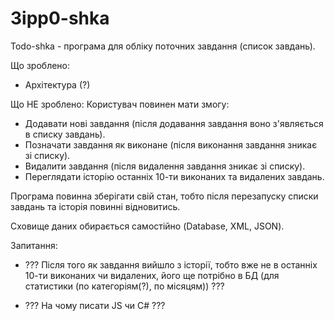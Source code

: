 # 3ipp0-shka
Todo-shka - програма для обліку поточних завдання (список завдань).

Що зроблено:
- Архітектура (?)

Що НЕ зроблено:
Користувач повинен мати змогу:
-	Додавати нові завдання (після додавання завдання воно з'являється в списку завдань).
-	Позначати завдання як виконане (після виконання завдання зникає зі списку).
-	Видалити завдання (після видалення завдання зникає зі списку).
-	Переглядати історію останніх 10-ти виконаних та видалених завдань.

Програма повинна зберігати свій стан, тобто після перезапуску списки завдань та історія повинні відновитись.

Сховище даних обирається самостійно (Database, XML, JSON).

Запитання:
- ??? Після того як завдання вийшло з історії, тобто вже не в останніх 10-ти виконаних чи видалених, його ще потрібно в БД (для статистики (по категоріям(?), по місяцям)) ???

- ??? На чому писати JS чи C# ???
